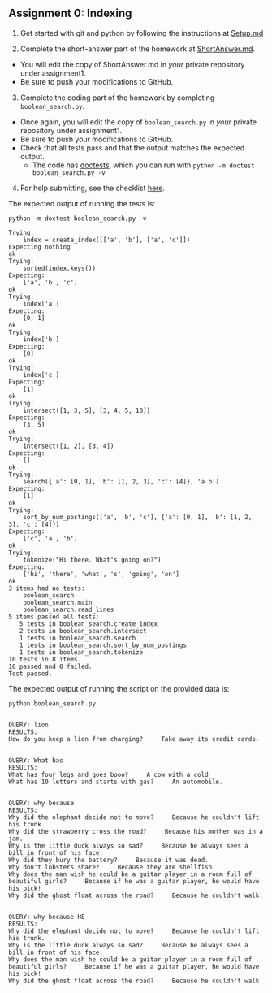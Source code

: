 ## Assignment 0: Indexing

1. Get started with git and python by following the instructions at [Setup.md](Setup.md)

2. Complete the short-answer part of the homework at [ShortAnswer.md](ShortAnswer.md).
  - You will edit the copy of ShortAnswer.md in *your* private repository under assignment1.
  - Be sure to push your modifications to GitHub.

3. Complete the coding part of the homework by completing `boolean_search.py`.
  - Once again, you will edit the copy of `boolean_search.py` in *your* private repository under assignment1.
  - Be sure to push your modifications to GitHub.
  - Check that all tests pass and that the output matches the expected output.
    - The code has [doctests](http://docs.python.org/2/library/doctest.html), which you can run with `python -m doctest boolean_search.py -v`

4. For help submitting, see the checklist [here](../README.md).


The expected output of running the tests is:

```
python -m doctest boolean_search.py -v

Trying:
    index = create_index([['a', 'b'], ['a', 'c']])
Expecting nothing
ok
Trying:
    sorted(index.keys())
Expecting:
    ['a', 'b', 'c']
ok
Trying:
    index['a']
Expecting:
    [0, 1]
ok
Trying:
    index['b']
Expecting:
    [0]
ok
Trying:
    index['c']
Expecting:
    [1]
ok
Trying:
    intersect([1, 3, 5], [3, 4, 5, 10])
Expecting:
    [3, 5]
ok
Trying:
    intersect([1, 2], [3, 4])
Expecting:
    []
ok
Trying:
    search({'a': [0, 1], 'b': [1, 2, 3], 'c': [4]}, 'a b')
Expecting:
    [1]
ok
Trying:
    sort_by_num_postings(['a', 'b', 'c'], {'a': [0, 1], 'b': [1, 2, 3], 'c': [4]})
Expecting:
    ['c', 'a', 'b']
ok
Trying:
    tokenize("Hi there. What's going on?")
Expecting:
    ['hi', 'there', 'what', 's', 'going', 'on']
ok
3 items had no tests:
    boolean_search
    boolean_search.main
    boolean_search.read_lines
5 items passed all tests:
   5 tests in boolean_search.create_index
   2 tests in boolean_search.intersect
   1 tests in boolean_search.search
   1 tests in boolean_search.sort_by_num_postings
   1 tests in boolean_search.tokenize
10 tests in 8 items.
10 passed and 0 failed.
Test passed.
```

The expected output of running the script on the provided data is:
```
python boolean_search.py


QUERY: lion 
RESULTS:
How do you keep a lion from charging?     Take away its credit cards.


QUERY: What has 
RESULTS:
What has four legs and goes booo?     A cow with a cold
What has 10 letters and starts with gas?     An automobile.


QUERY: why because 
RESULTS:
Why did the elephant decide not to move?     Because he couldn't lift his trunk.
Why did the strawberry cross the road?     Because his mother was in a jam.
Why is the little duck always so sad?     Because he always sees a bill in front of his face.
Why did they bury the battery?     Because it was dead.
Why don't lobsters share?     Because they are shellfish.
Why does the man wish he could be a guitar player in a room full of beautiful girls?     Because if he was a guitar player, he would have his pick!
Why did the ghost float across the road?     Because he couldn't walk.


QUERY: why because HE 
RESULTS:
Why did the elephant decide not to move?     Because he couldn't lift his trunk.
Why is the little duck always so sad?     Because he always sees a bill in front of his face.
Why does the man wish he could be a guitar player in a room full of beautiful girls?     Because if he was a guitar player, he would have his pick!
Why did the ghost float across the road?     Because he couldn't walk
```

